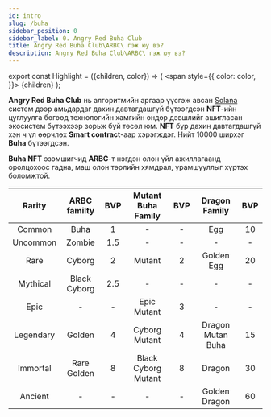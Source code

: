 ```yaml
---
id: intro
slug: /buha
sidebar_position: 0
sidebar_label: 0. Angry Red Buha Club
title: Angry Red Buha Club\ARBC\ гэж юу вэ?
description: Angry Red Buha Club\ARBC\ гэж юу вэ?
---
```


export const Highlight = ({children, color}) => (
  <span
    style={{
      color: color,
    }}>
    {children}
  </span>
);


**Angry Red Buha Club** нь алгоритмийн аргаар үүсгэж авсан [Solana](https://solana.com/) систем дээр амьдардаг дахин давтагдашгүй бүтээгдсэн **NFT**-ийн цуглуулга бөгөөд технологийн хамгийн өндөр дэвшлийг ашигласан экосистем бүтээхээр зорьж буй төсөл юм. **NFT** бүр дахин давтагдашгүй хэн ч үл өөрчлөх **Smart contract**-аар хэрэгждэг. Нийт 10000 ширхэг **Buha** бүтээгдсэн.

**Buha NFT** эзэмшигчид **ARBC**-т нэгдэн олон үйл ажиллагаанд оролцохоос гадна, маш олон төрлийн хямдрал, урамшууллыг хүртэх боломжтой.



| Rarity  | ARBC familty | BVP  | Mutant Buha Family | BVP | Dragon Family | BVP |
|:-:|:-:|:-:|:-:|:-:|:-:|:-:|
| <Highlight color="#c0c0c0">Common</Highlight> | Buha | 1 | - | - | Egg | 10 |
| <Highlight color="#99ccff">Uncommon</Highlight> | Zombie | 1.5 | - | - | - | - |
| <Highlight color="#0000ff">Rare</Highlight> | Cyborg | 2 | Mutant | 2 | Golden Egg | 20 |
| <Highlight color="#800080">Mythical</Highlight> | Black Cyborg | 2.5 | - | - | - | - |
| <Highlight color="#ff00ff">Epic</Highlight> | - | - | Epic Mutant | 3 | - | - |
| <Highlight color="#ff0000">Legendary</Highlight> | Golden | 4 | Cyborg Mutant | 4 | Dragon Mutan Buha | 15 |
| <Highlight color="#ffcc00">Immortal</Highlight> | Rare Golden | 8 | Black Cyborg Mutant | 8 | Dragon | 30 |
| <Highlight color="#ffcc99">Ancient</Highlight> | - | - | - | - | Golden Dragon | 60 |